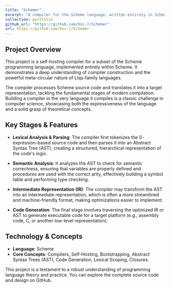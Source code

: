 ```yaml
---
title: "Schemer"
excerpt: "A compiler for the Scheme language, written entirely in Scheme itself. This project explores the core concepts of compilation, including parsing, semantic analysis, and code generation."
collection: portfolio
github_url: "https://github.com/Osc-7/Schemer"
url: https://github.com/Osc-7/Schemer
---
```


## Project Overview

This project is a self-hosting compiler for a subset of the Scheme programming language, implemented entirely within Scheme. It demonstrates a deep understanding of compiler construction and the powerful meta-circular nature of Lisp-family languages.

The compiler processes Scheme source code and translates it into a target representation, tackling the fundamental stages of modern compilation. Building a compiler in the very language it compiles is a classic challenge in computer science, showcasing both the expressiveness of the language and a solid grasp of theoretical concepts.

## Key Stages & Features

* **Lexical Analysis & Parsing**: The compiler first tokenizes the S-expression-based source code and then parses it into an Abstract Syntax Tree (AST), creating a structured, hierarchical representation of the code's logic.

* **Semantic Analysis**: It analyzes the AST to check for semantic correctness, ensuring that variables are properly defined and procedures are used with the correct arity, effectively building a symbol table and performing type checking.

* **Intermediate Representation (IR)**: The compiler may transform the AST into an intermediate representation, which is often a more streamlined and machine-friendly format, making optimizations easier to implement.

* **Code Generation**: The final stage involves traversing the optimized IR or AST to generate executable code for a target platform (e.g., assembly code, C, or another low-level representation).

## Technology & Concepts

* **Language**: Scheme
* **Core Concepts**: Compilers, Self-Hosting, Bootstrapping, Abstract Syntax Trees (AST), Code Generation, Lexical Scoping, Closures.

This project is a testament to a robust understanding of programming language theory and practice. You can explore the complete source code and design on GitHub.
